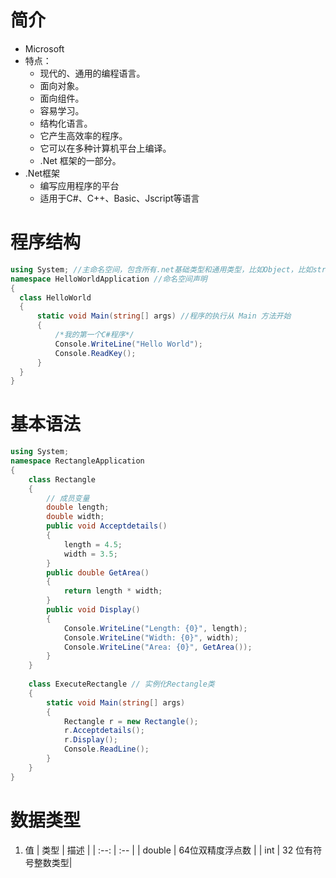 # 简介

* Microsoft
* 特点：
  * 现代的、通用的编程语言。
  * 面向对象。
  * 面向组件。
  * 容易学习。
  * 结构化语言。
  * 它产生高效率的程序。
  * 它可以在多种计算机平台上编译。
  * .Net 框架的一部分。
* .Net框架
  * 编写应用程序的平台
  * 适用于C#、C++、Basic、Jscript等语言
# 程序结构  

```csharp	
using System; //主命名空间，包含所有.net基础类型和通用类型，比如Object，比如string等等
namespace HelloWorldApplication //命名空间声明
{
  class HelloWorld
  {
	  static void Main(string[] args) //程序的执行从 Main 方法开始
	  {
		  /*我的第一个C#程序*/
		  Console.WriteLine("Hello World");
		  Console.ReadKey();
	  }
  }
}
```
# 基本语法
~~~csharp
using System;
namespace RectangleApplication
{
    class Rectangle
    {
        // 成员变量
        double length;
        double width;
        public void Acceptdetails()
        {
            length = 4.5;    
            width = 3.5;
        }
        public double GetArea()
        {
            return length * width;
        }
        public void Display()
        {
            Console.WriteLine("Length: {0}", length);
            Console.WriteLine("Width: {0}", width);
            Console.WriteLine("Area: {0}", GetArea());
        }
    }
   
    class ExecuteRectangle // 实例化Rectangle类
    {
        static void Main(string[] args)
        {
            Rectangle r = new Rectangle();
            r.Acceptdetails();
            r.Display();
            Console.ReadLine();
        }
    }
}
~~~
# 数据类型

1. 值
| 类型 | 描述 |
| :--: | :-- |
| double | 64位双精度浮点数 |
| int | 32 位有符号整数类型|

